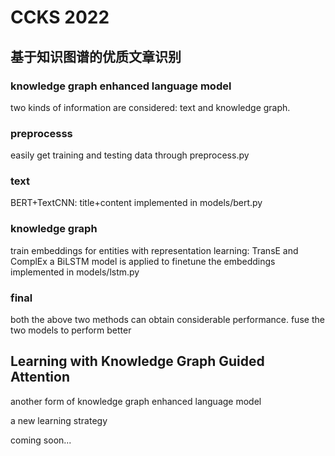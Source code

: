 # CCKS 2022 
## 基于知识图谱的优质文章识别
### knowledge graph enhanced language model
two kinds of information are considered: text and knowledge graph. 


### preprocesss
easily get training and testing data through preprocess.py

### text
BERT+TextCNN: title+content
implemented in models/bert.py

### knowledge graph
train embeddings for entities with representation learning: TransE and ComplEx
a BiLSTM model is applied to finetune the embeddings
implemented in models/lstm.py

### final
both the above two methods can obtain considerable performance.
fuse the two models to perform better


##  Learning with Knowledge Graph Guided Attention
another form of knowledge graph enhanced language model

a new learning strategy

coming soon...
